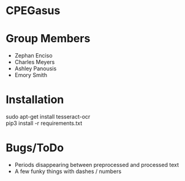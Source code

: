 # CPEGasus

# Group Members
- Zephan Enciso
- Charles Meyers
- Ashley Panousis
- Emory Smith

# Installation
sudo apt-get install tesseract-ocr \
pip3 install -r requirements.txt

# Bugs/ToDo
 - Periods disappearing between preprocessed and processed text
 - A few funky things with dashes / numbers
